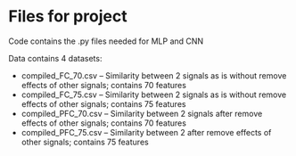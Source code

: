 # Files for project

Code contains the .py files needed for MLP and CNN

Data contains 4 datasets: 
 -  compiled_FC_70.csv – Similarity between 2 signals as is without remove effects of other signals; contains 70 features
 -  compiled_FC_75.csv – Similarity between 2 signals as is without remove effects of other signals; contains 75 features
 -  compiled_PFC_70.csv – Similarity between 2 signals after remove effects of other signals; contains 70 features
 -  compiled_PFC_75.csv – Similarity between 2 after remove effects of other signals; contains 75 features
